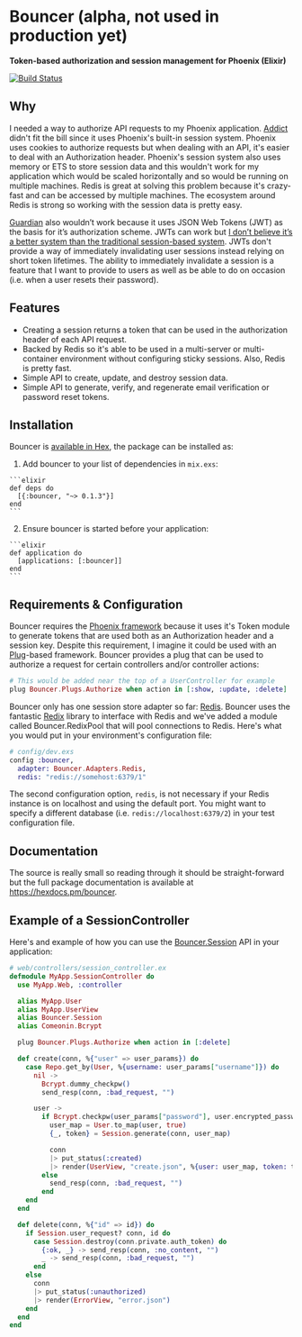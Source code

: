# Bouncer (alpha, not used in production yet)

**Token-based authorization and session management for Phoenix (Elixir)**

[![Build Status](https://semaphoreci.com/api/v1/projects/f9fd62d2-a799-4b66-8d72-06bbc290d32b/570486/shields_badge.svg)](https://semaphoreci.com/ianwalter/bouncer)

## Why

I needed a way to authorize API requests to my Phoenix application.
[Addict](https://github.com/trenpixster/addict) didn't fit the bill since it
uses Phoenix's built-in session system. Phoenix uses cookies to authorize
requests but when dealing with an API, it's easier to deal with an Authorization
header. Phoenix's session system also uses memory or ETS to store session data
and this wouldn't work for my application which would be scaled horizontally and
so would be running on multiple machines. Redis is great at solving this problem
because it's crazy-fast and can be accessed by multiple machines. The ecosystem
around Redis is strong so working with the session data is pretty easy.

[Guardian](https://github.com/hassox/guardian) also wouldn’t work because it
uses JSON Web Tokens (JWT) as the basis for it’s authorization scheme. JWTs can
work but [I don’t believe it’s a better system than the traditional session-based system](https://medium.com/@IanWalter/ole-thank-you-for-your-response-it-s-exactly-the-kind-of-feedback-i-was-looking-for-117df9438ccc#.icimd0nwv). JWTs don't provide a way of immediately invalidating
user sessions instead relying on short token lifetimes. The ability to
immediately invalidate a session is a feature that I want to provide to users
as well as be able to do on occasion (i.e. when a user resets their password).

## Features

* Creating a session returns a token that can be used in the authorization
  header of each API request.
* Backed by Redis so it's able to be used in a multi-server or multi-container
  environment without configuring sticky sessions. Also, Redis is pretty fast.
* Simple API to create, update, and destroy session data.
* Simple API to generate, verify, and regenerate email verification or password
  reset tokens.

## Installation

Bouncer is [available in Hex](https://hex.pm/packages/bouncer), the package can
be installed as:

  1. Add bouncer to your list of dependencies in `mix.exs`:

    ```elixir
    def deps do
      [{:bouncer, "~> 0.1.3"}]
    end
    ```

  2. Ensure bouncer is started before your application:

    ```elixir
    def application do
      [applications: [:bouncer]]
    end
    ```

## Requirements & Configuration

Bouncer requires the [Phoenix framework](http://www.phoenixframework.org/)
because it uses it's Token module to generate tokens that are used both as an
Authorization header and a session key. Despite this requirement, I imagine it
could be used with an [Plug](https://github.com/elixir-lang/plug)-based
framework. Bouncer provides a plug that can be used to authorize a request for
certain controllers and/or controller actions:

```elixir
# This would be added near the top of a UserController for example
plug Bouncer.Plugs.Authorize when action in [:show, :update, :delete]
```

Bouncer only has one session store adapter so far: [Redis](http://redis.io/).
Bouncer uses the fantastic [Redix](https://github.com/whatyouhide/redix) library
to interface with Redis and we've added a module called Bouncer.RedixPool that
will pool connections to Redis. Here's what you would put in your environment's
configuration file:

```elixir
# config/dev.exs
config :bouncer,
  adapter: Bouncer.Adapters.Redis,
  redis: "redis://somehost:6379/1"
```

The second configuration option, `redis`, is not necessary if your Redis
instance is on localhost and using the default port. You might want to specify
a different database (i.e. `redis://localhost:6379/2`) in your test
configuration file.

## Documentation

The source is really small so reading through it should be straight-forward but
the full package documentation is available at https://hexdocs.pm/bouncer.

## Example of a SessionController

Here's and example of how you can use the
[Bouncer.Session](http://hexdocs.pm/bouncer/Bouncer.Session.html) API in
your application:

```elixir
# web/controllers/session_controller.ex
defmodule MyApp.SessionController do
  use MyApp.Web, :controller

  alias MyApp.User
  alias MyApp.UserView
  alias Bouncer.Session
  alias Comeonin.Bcrypt

  plug Bouncer.Plugs.Authorize when action in [:delete]

  def create(conn, %{"user" => user_params}) do
    case Repo.get_by(User, %{username: user_params["username"]}) do
      nil ->
        Bcrypt.dummy_checkpw()
        send_resp(conn, :bad_request, "")

      user ->
        if Bcrypt.checkpw(user_params["password"], user.encrypted_password) do
          user_map = User.to_map(user, true)
          {_, token} = Session.generate(conn, user_map)

          conn
          |> put_status(:created)
          |> render(UserView, "create.json", %{user: user_map, token: token})
        else
          send_resp(conn, :bad_request, "")
        end
    end
  end

  def delete(conn, %{"id" => id}) do
    if Session.user_request? conn, id do
      case Session.destroy(conn.private.auth_token) do
        {:ok, _} -> send_resp(conn, :no_content, "")
        _ -> send_resp(conn, :bad_request, "")
      end
    else
      conn
      |> put_status(:unauthorized)
      |> render(ErrorView, "error.json")
    end
  end
end
```

